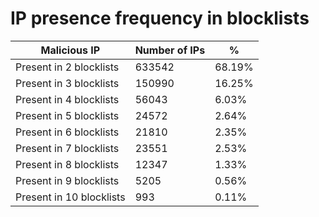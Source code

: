 # IP presence frequency in blocklists
| Malicious IP | Number of IPs | % |
|----|----|----|
| Present in 2 blocklists | 633542 | 68.19% |
| Present in 3 blocklists | 150990 | 16.25% |
| Present in 4 blocklists | 56043 | 6.03% |
| Present in 5 blocklists | 24572 | 2.64% |
| Present in 6 blocklists | 21810 | 2.35% |
| Present in 7 blocklists | 23551 | 2.53% |
| Present in 8 blocklists | 12347 | 1.33% |
| Present in 9 blocklists | 5205 | 0.56% |
| Present in 10 blocklists | 993 | 0.11% |
